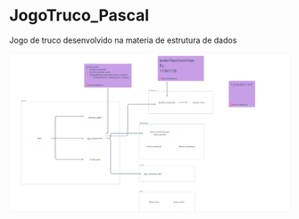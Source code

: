 # JogoTruco_Pascal
Jogo de truco desenvolvido na materia de estrutura de dados 


![jogo](./jogo.png)
